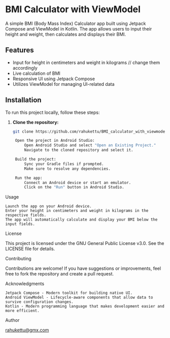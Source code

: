 # BMI Calculator with ViewModel

A simple BMI (Body Mass Index) Calculator app built using Jetpack Compose and ViewModel in Kotlin. The app allows users to input their height and weight, then calculates and displays their BMI.

## Features

- Input for height in centimeters and weight in kilograms // change them accordingly
- Live calculation of BMI
- Responsive UI using Jetpack Compose
- Utilizes ViewModel for managing UI-related data

## Installation

To run this project locally, follow these steps:

1. **Clone the repository:**

   ```bash
   git clone https://github.com/rahukettu/BMI_calculator_with_viewmodel.git

    Open the project in Android Studio:
        Open Android Studio and select "Open an Existing Project."
        Navigate to the cloned repository and select it.

    Build the project:
        Sync your Gradle files if prompted.
        Make sure to resolve any dependencies.

    Run the app:
        Connect an Android device or start an emulator.
        Click on the "Run" button in Android Studio.

Usage

    Launch the app on your Android device.
    Enter your height in centimeters and weight in kilograms in the respective fields.
    The app will automatically calculate and display your BMI below the input fields.

License

This project is licensed under the GNU General Public License v3.0. See the LICENSE file for details.

Contributing

Contributions are welcome! If you have suggestions or improvements, feel free to fork the repository and create a pull request.

Acknowledgments

    Jetpack Compose - Modern toolkit for building native UI.
    Android ViewModel - Lifecycle-aware components that allow data to survive configuration changes.
    Kotlin - Modern programming language that makes development easier and more efficient.

Author

rahukettu@gmx.com


